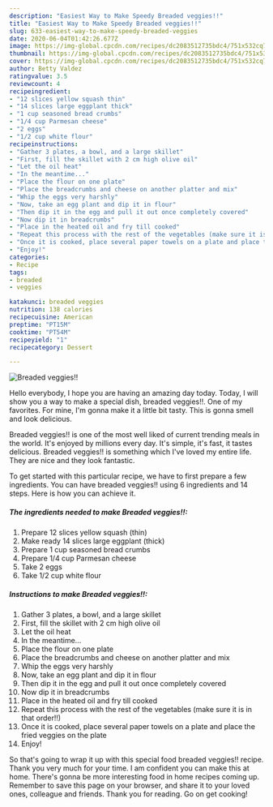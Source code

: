 ```yaml
---
description: "Easiest Way to Make Speedy Breaded veggies!!"
title: "Easiest Way to Make Speedy Breaded veggies!!"
slug: 633-easiest-way-to-make-speedy-breaded-veggies
date: 2020-06-04T01:42:26.677Z
image: https://img-global.cpcdn.com/recipes/dc2083512735bdc4/751x532cq70/breaded-veggies-recipe-main-photo.jpg
thumbnail: https://img-global.cpcdn.com/recipes/dc2083512735bdc4/751x532cq70/breaded-veggies-recipe-main-photo.jpg
cover: https://img-global.cpcdn.com/recipes/dc2083512735bdc4/751x532cq70/breaded-veggies-recipe-main-photo.jpg
author: Betty Valdez
ratingvalue: 3.5
reviewcount: 4
recipeingredient:
- "12 slices yellow squash thin"
- "14 slices large eggplant thick"
- "1 cup seasoned bread crumbs"
- "1/4 cup Parmesan cheese"
- "2 eggs"
- "1/2 cup white flour"
recipeinstructions:
- "Gather 3 plates, a bowl, and a large skillet"
- "First, fill the skillet with 2 cm high olive oil"
- "Let the oil heat"
- "In the meantime..."
- "Place the flour on one plate"
- "Place the breadcrumbs and cheese on another platter and mix"
- "Whip the eggs very harshly"
- "Now, take an egg plant and dip it in flour"
- "Then dip it in the egg and pull it out once completely covered"
- "Now dip it in breadcrumbs"
- "Place in the heated oil and fry till cooked"
- "Repeat this process with the rest of the vegetables (make sure it is in that order!!)"
- "Once it is cooked, place several paper towels on a plate and place the fried veggies on the plate"
- "Enjoy!"
categories:
- Recipe
tags:
- breaded
- veggies

katakunci: breaded veggies 
nutrition: 138 calories
recipecuisine: American
preptime: "PT15M"
cooktime: "PT54M"
recipeyield: "1"
recipecategory: Dessert

---
```



![Breaded veggies!!](https://img-global.cpcdn.com/recipes/dc2083512735bdc4/751x532cq70/breaded-veggies-recipe-main-photo.jpg)

Hello everybody, I hope you are having an amazing day today. Today, I will show you a way to make a special dish, breaded veggies!!. One of my favorites. For mine, I'm gonna make it a little bit tasty. This is gonna smell and look delicious.

Breaded veggies!! is one of the most well liked of current trending meals in the world. It's enjoyed by millions every day. It's simple, it's fast, it tastes delicious. Breaded veggies!! is something which I've loved my entire life. They are nice and they look fantastic.




To get started with this particular recipe, we have to first prepare a few ingredients. You can have breaded veggies!! using 6 ingredients and 14 steps. Here is how you can achieve it.

<!--inarticleads1-->

##### The ingredients needed to make Breaded veggies!!:

1. Prepare 12 slices yellow squash (thin)
1. Make ready 14 slices large eggplant (thick)
1. Prepare 1 cup seasoned bread crumbs
1. Prepare 1/4 cup Parmesan cheese
1. Take 2 eggs
1. Take 1/2 cup white flour




<!--inarticleads2-->

##### Instructions to make Breaded veggies!!:

1. Gather 3 plates, a bowl, and a large skillet
1. First, fill the skillet with 2 cm high olive oil
1. Let the oil heat
1. In the meantime...
1. Place the flour on one plate
1. Place the breadcrumbs and cheese on another platter and mix
1. Whip the eggs very harshly
1. Now, take an egg plant and dip it in flour
1. Then dip it in the egg and pull it out once completely covered
1. Now dip it in breadcrumbs
1. Place in the heated oil and fry till cooked
1. Repeat this process with the rest of the vegetables (make sure it is in that order!!)
1. Once it is cooked, place several paper towels on a plate and place the fried veggies on the plate
1. Enjoy!




So that's going to wrap it up with this special food breaded veggies!! recipe. Thank you very much for your time. I am confident you can make this at home. There's gonna be more interesting food in home recipes coming up. Remember to save this page on your browser, and share it to your loved ones, colleague and friends. Thank you for reading. Go on get cooking!
